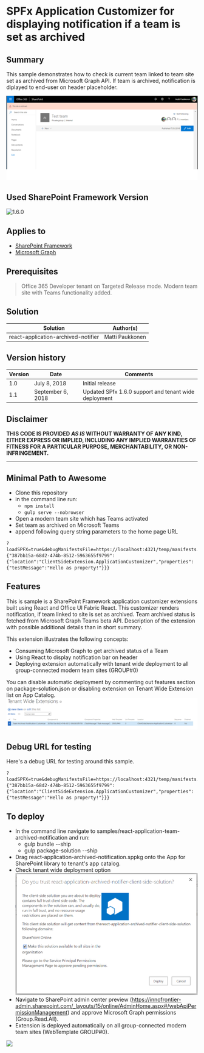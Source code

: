 # SPFx Application Customizer for displaying notification if a team is set as archived

## Summary
This sample demonstrates how to check is current team linked to team site set as archived from Microsoft Graph API. If team is archived, notification is diplayed to end-user on header placeholder. 

![picture of the extension in action, if possible](./assets/screenshot.png)

## Used SharePoint Framework Version 
![1.6.0](https://img.shields.io/badge/version-GA-green.svg)

## Applies to

* [SharePoint Framework](https://dev.office.com/sharepoint)
* [Microsoft Graph](https://developer.microsoft.com/en-us/graph)



## Prerequisites
 
> Office 365 Developer tenant on Targeted Release mode.
> Modern team site with Teams functionality added.

## Solution

Solution|Author(s)
--------|---------
react-application-archived-notifier | Matti Paukkonen

## Version history

Version|Date|Comments
-------|----|--------
1.0|July 8, 2018|Initial release
1.1|September 6, 2018|Updated SPfx 1.6.0 support and tenant wide deployment

## Disclaimer
**THIS CODE IS PROVIDED *AS IS* WITHOUT WARRANTY OF ANY KIND, EITHER EXPRESS OR IMPLIED, INCLUDING ANY IMPLIED WARRANTIES OF FITNESS FOR A PARTICULAR PURPOSE, MERCHANTABILITY, OR NON-INFRINGEMENT.**

---

## Minimal Path to Awesome

- Clone this repository
- in the command line run:
  - `npm install`
  - `gulp serve --nobrowser`
- Open a modern team site which has Teams activated
- Set team as archived on Microsoft Teams
- append following query string parameters to the home page URL
```
?loadSPFX=true&debugManifestsFile=https://localhost:4321/temp/manifests.js&customActions={"387bb15a-68d2-474b-8512-5963655f9799":{"location":"ClientSideExtension.ApplicationCustomizer","properties":{"testMessage":"Hello as property!"}}}
```

## Features
This is sample is a SharePoint Framework application customizer extensions built using React and Office UI Fabric React. This customizer renders notification, if team linked to site is set as archived. Team archived status is fetched from Microsoft Graph Teams beta API.
Description of the extension with possible additional details than in short summary.

This extension illustrates the following concepts:

- Consuming Microsoft Graph to get archived status of a Team
- Using React to display notification bar on header
- Deploying extension automatically with tenant wide deployment to all group-connected modern team sites (GROUP#0)

You can disable automatic deployment by commenting out features section on package-solution.json or disabling extension on Tenant Wide Extension list on App Catalog.
![Tenant Wide Extension list](./assets/tenantwide.PNG)


## Debug URL for testing
Here's a debug URL for testing around this sample.

```
?loadSPFX=true&debugManifestsFile=https://localhost:4321/temp/manifests.js&customActions={"387bb15a-68d2-474b-8512-5963655f9799":{"location":"ClientSideExtension.ApplicationCustomizer","properties":{"testMessage":"Hello as property!"}}}
```

## To deploy
- In the command line navigate to samples/react-application-team-archived-notification and run: 
  - gulp bundle --ship
  - gulp package-solution --ship
- Drag react-application-archived-notification.sppkg onto the App for SharePoint library to tenant's app catalog.
- Check tenant wide deployment option
![Deployment](./assets/deploy.png)
- Navigate to SharePoint admin center preview (https://innofrontier-admin.sharepoint.com/_layouts/15/online/AdminHome.aspx#/webApiPermissionManagement)  and approve Microsoft Graph permissions (Group.Read.All).
- Extension is deployed automatically on all group-connected modern team sites (WebTemplate GROUP#0).

<img src="https://telemetry.sharepointpnp.com/sp-dev-fx-extensions/samples/readme-template" />
